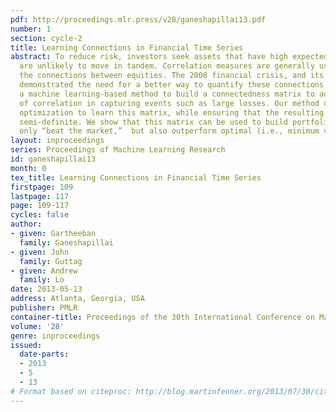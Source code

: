 ```yaml
---
pdf: http://proceedings.mlr.press/v28/ganeshapillai13.pdf
number: 1
section: cycle-2
title: Learning Connections in Financial Time Series
abstract: To reduce risk, investors seek assets that have high expected return and
  are unlikely to move in tandem. Correlation measures are generally used to quantify
  the connections between equities. The 2008 financial crisis, and its aftermath,
  demonstrated the need for a better way to quantify these connections. We present
  a machine learning-based method to build a connectedness matrix to address the shortcomings
  of correlation in capturing events such as large losses. Our method uses an unconstrained
  optimization to learn this matrix, while ensuring that the resulting matrix is positive
  semi-definite. We show that this matrix can be used to build portfolios that not
  only “beat the market,”  but also outperform optimal (i.e., minimum variance) portfolios.
layout: inproceedings
series: Proceedings of Machine Learning Research
id: ganeshapillai13
month: 0
tex_title: Learning Connections in Financial Time Series
firstpage: 109
lastpage: 117
page: 109-117
cycles: false
author:
- given: Gartheeban
  family: Ganeshapillai
- given: John
  family: Guttag
- given: Andrew
  family: Lo
date: 2013-05-13
address: Atlanta, Georgia, USA
publisher: PMLR
container-title: Proceedings of the 30th International Conference on Machine Learning
volume: '28'
genre: inproceedings
issued:
  date-parts:
  - 2013
  - 5
  - 13
# Format based on citeproc: http://blog.martinfenner.org/2013/07/30/citeproc-yaml-for-bibliographies/
---
```

